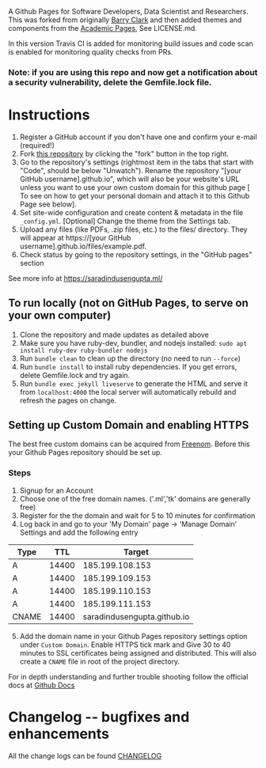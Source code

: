 A Github Pages for Software Developers, Data Scientist and Researchers. This was forked from originally [Barry Clark](https://github.com/barryclark/jekyll-now) and then added themes and components from the [Academic Pages](https://github.com/academicpages/academicpages.github.io),  See LICENSE.md.

In this version Travis CI is added for monitoring build issues and code scan is enabled for monitoring quality checks from PRs.

### Note: if you are using this repo and now get a notification about a security vulnerability, delete the Gemfile.lock file. 

# Instructions

1. Register a GitHub account if you don't have one and confirm your e-mail (required!)
2. Fork [this repository](https://github.com/saradindusengupta/saradindusengupta.github.io) by clicking the "fork" button in the top right. 
3. Go to the repository's settings (rightmost item in the tabs that start with "Code", should be below "Unwatch"). Rename the repository "[your GitHub username].github.io", which will also be your website's URL unless you want to use your own custom domain for this github page [ To see on how to get your personal domain and attach it to this Github Page see below].
4. Set site-wide configuration and create content & metadata in the file `_config.yml`. [Optional] Change the theme from the Settings tab. 
5. Upload any files (like PDFs, .zip files, etc.) to the files/ directory. They will appear at https://[your GitHub username].github.io/files/example.pdf.  
6. Check status by going to the repository settings, in the "GitHub pages" section


See more info at https://saradindusengupta.ml/

## To run locally (not on GitHub Pages, to serve on your own computer)

1. Clone the repository and made updates as detailed above
1. Make sure you have ruby-dev, bundler, and nodejs installed: `sudo apt install ruby-dev ruby-bundler nodejs`
1. Run `bundle clean` to clean up the directory (no need to run `--force`)
1. Run `bundle install` to install ruby dependencies. If you get errors, delete Gemfile.lock and try again.
1. Run `bundle exec jekyll liveserve` to generate the HTML and serve it from `localhost:4000` the local server will automatically rebuild and refresh the pages on change.

## Setting up Custom Domain and enabling HTTPS
The best free custom domains can be acquired from [Freenom](https://www.freenom.com/en/index.html?lang=en). Before this your Github Pages repository should be set up.
### Steps
1. Signup for an Account
2. Choose one of the free domain names. ('.ml','tk' domains are generally free)
3. Register for the the domain and wait for 5 to 10 minutes for confirmation
4. Log back in and go to your 'My Domain' page -> 'Manage Domain' Settings and add the following entry 
   
|  Type|TTL  |Target
|--|--|--|
|  A|  14400|185.199.108.153
|A|14400|185.199.109.153
|A|14400|185.199.110.153
|A|14400|185.199.111.153
|CNAME|14400|saradindusengupta.github.io 
5. Add the domain name in your Github Pages repository settings option under `Custom Domain`. Enable HTTPS tick mark and Give 30 to 40 minutes to SSL certificates being assigned and distributed. This will also create a `CNAME` file in root of the project directory.
   
For in depth understanding and further trouble shooting follow the official docs at [Github Docs](https://docs.github.com/en/github/working-with-github-pages/configuring-a-custom-domain-for-your-github-pages-site)
# Changelog -- bugfixes and enhancements

All the change logs can be found [CHANGELOG](CHANGELOG.md)
